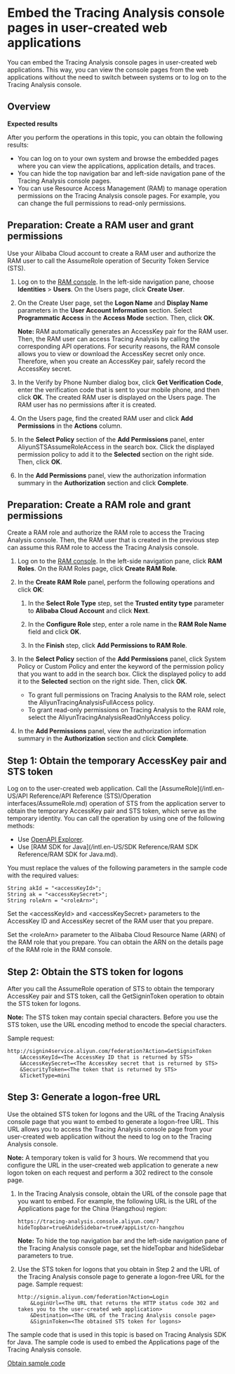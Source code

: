 # Embed the Tracing Analysis console pages in user-created web applications

You can embed the Tracing Analysis console pages in user-created web applications. This way, you can view the console pages from the web applications without the need to switch between systems or to log on to the Tracing Analysis console.

## Overview

**Expected results**

After you perform the operations in this topic, you can obtain the following results:

-   You can log on to your own system and browse the embedded pages where you can view the applications, application details, and traces.
-   You can hide the top navigation bar and left-side navigation pane of the Tracing Analysis console pages.
-   You can use Resource Access Management \(RAM\) to manage operation permissions on the Tracing Analysis console pages. For example, you can change the full permissions to read-only permissions.

## Preparation: Create a RAM user and grant permissions

Use your Alibaba Cloud account to create a RAM user and authorize the RAM user to call the AssumeRole operation of Security Token Service \(STS\).

1.  Log on to the [RAM console](http://ram.console.aliyun.com). In the left-side navigation pane, choose **Identities** \> **Users**. On the Users page, click **Create User**.

2.  On the Create User page, set the **Logon Name** and **Display Name** parameters in the **User Account Information** section. Select **Programmatic Access** in the **Access Mode** section. Then, click **OK**.

    **Note:** RAM automatically generates an AccessKey pair for the RAM user. Then, the RAM user can access Tracing Analysis by calling the corresponding API operations. For security reasons, the RAM console allows you to view or download the AccessKey secret only once. Therefore, when you create an AccessKey pair, safely record the AccessKey secret.

3.  In the Verify by Phone Number dialog box, click **Get Verification Code**, enter the verification code that is sent to your mobile phone, and then click **OK**. The created RAM user is displayed on the Users page. The RAM user has no permissions after it is created.

4.  On the Users page, find the created RAM user and click **Add Permissions** in the **Actions** column.

5.  In the **Select Policy** section of the **Add Permissions** panel, enter AliyunSTSAssumeRoleAccess in the search box. Click the displayed permission policy to add it to the **Selected** section on the right side. Then, click **OK**.

6.  In the **Add Permissions** panel, view the authorization information summary in the **Authorization** section and click **Complete**.


## Preparation: Create a RAM role and grant permissions

Create a RAM role and authorize the RAM role to access the Tracing Analysis console. Then, the RAM user that is created in the previous step can assume this RAM role to access the Tracing Analysis console.

1.  Log on to the [RAM console](http://ram.console.aliyun.com). In the left-side navigation pane, click **RAM Roles**. On the RAM Roles page, click **Create RAM Role**.

2.  In the **Create RAM Role** panel, perform the following operations and click **OK**:

    1.  In the **Select Role Type** step, set the **Trusted entity type** parameter to **Alibaba Cloud Account** and click **Next**.

    2.  In the **Configure Role** step, enter a role name in the **RAM Role Name** field and click **OK**.

    3.  In the **Finish** step, click **Add Permissions to RAM Role**.

3.  In the **Select Policy** section of the **Add Permissions** panel, click System Policy or Custom Policy and enter the keyword of the permission policy that you want to add in the search box. Click the displayed policy to add it to the **Selected** section on the right side. Then, click **OK**.

    -   To grant full permissions on Tracing Analysis to the RAM role, select the AliyunTracingAnalysisFullAccess policy.
    -   To grant read-only permissions on Tracing Analysis to the RAM role, select the AliyunTracingAnalysisReadOnlyAccess policy.
4.  In the **Add Permissions** panel, view the authorization information summary in the **Authorization** section and click **Complete**.


## Step 1: Obtain the temporary AccessKey pair and STS token

Log on to the user-created web application. Call the [AssumeRole](/intl.en-US/API Reference/API Reference (STS)/Operation interfaces/AssumeRole.md) operation of STS from the application server to obtain the temporary AccessKey pair and STS token, which serve as the temporary identity. You can call the operation by using one of the following methods:

-   Use [OpenAPI Explorer](https://api.aliyun.com/#/?product=Sts&api=AssumeRole).
-   Use [RAM SDK for Java](/intl.en-US/SDK Reference/RAM SDK Reference/RAM SDK for Java.md).

You must replace the values of the following parameters in the sample code with the required values:

```
String akId = "<accessKeyId>";
String ak = "<accessKeySecret>";
String roleArn = "<roleArn>";
```

Set the <accessKeyId\> and <accessKeySecret\> parameters to the AccessKey ID and AccessKey secret of the RAM user that you prepare.

Set the <roleArn\> parameter to the Alibaba Cloud Resource Name \(ARN\) of the RAM role that you prepare. You can obtain the ARN on the details page of the RAM role in the RAM console.

## Step 2: Obtain the STS token for logons

After you call the AssumeRole operation of STS to obtain the temporary AccessKey pair and STS token, call the GetSigninToken operation to obtain the STS token for logons.

**Note:** The STS token may contain special characters. Before you use the STS token, use the URL encoding method to encode the special characters.

Sample request:

```
http://signin4service.aliyun.com/federation?Action=GetSigninToken
    &AccessKeyId=<The AccessKey ID that is returned by STS>
    &AccessKeySecret=<The AccessKey secret that is returned by STS>
    &SecurityToken=<The token that is returned by STS>
    &TicketType=mini
```

## Step 3: Generate a logon-free URL

Use the obtained STS token for logons and the URL of the Tracing Analysis console page that you want to embed to generate a logon-free URL. This URL allows you to access the Tracing Analysis console page from your user-created web application without the need to log on to the Tracing Analysis console.

**Note:** A temporary token is valid for 3 hours. We recommend that you configure the URL in the user-created web application to generate a new logon token on each request and perform a 302 redirect to the console page.

1.  In the Tracing Analysis console, obtain the URL of the console page that you want to embed. For example, the following URL is the URL of the Applications page for the China \(Hangzhou\) region:

    ```
    https://tracing-analysis.console.aliyun.com/?hideTopbar=true&hideSidebar=true#/appList/cn-hangzhou
    ```

    **Note:** To hide the top navigation bar and the left-side navigation pane of the Tracing Analysis console page, set the hideTopbar and hideSidebar parameters to true.

2.  Use the STS token for logons that you obtain in Step 2 and the URL of the Tracing Analysis console page to generate a logon-free URL for the page. Sample request:

    ```
    http://signin.aliyun.com/federation?Action=Login
        &LoginUrl=<The URL that returns the HTTP status code 302 and takes you to the user-created web application>
        &Destination=<The URL of the Tracing Analysis console page>
        &SigninToken=<The obtained STS token for logons>
    ```


The sample code that is used in this topic is based on Tracing Analysis SDK for Java. The sample code is used to embed the Applications page of the Tracing Analysis console.

[Obtain sample code](https://arms-apm.oss-cn-hangzhou.aliyuncs.com/tools/embedPage.zip)

